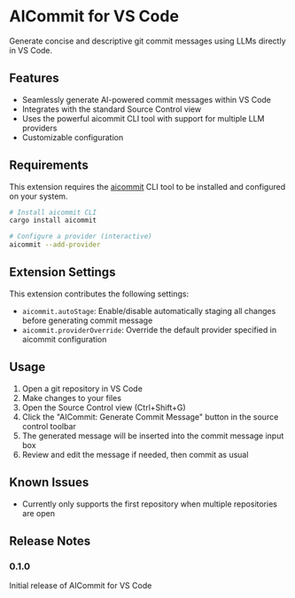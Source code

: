 # AICommit for VS Code

Generate concise and descriptive git commit messages using LLMs directly in VS Code.

## Features

- Seamlessly generate AI-powered commit messages within VS Code
- Integrates with the standard Source Control view
- Uses the powerful aicommit CLI tool with support for multiple LLM providers
- Customizable configuration

## Requirements

This extension requires the [aicommit](https://github.com/suenot/aicommit) CLI tool to be installed and configured on your system.

```bash
# Install aicommit CLI
cargo install aicommit

# Configure a provider (interactive)
aicommit --add-provider
```

## Extension Settings

This extension contributes the following settings:

* `aicommit.autoStage`: Enable/disable automatically staging all changes before generating commit message
* `aicommit.providerOverride`: Override the default provider specified in aicommit configuration

## Usage

1. Open a git repository in VS Code
2. Make changes to your files
3. Open the Source Control view (Ctrl+Shift+G)
4. Click the "AICommit: Generate Commit Message" button in the source control toolbar
5. The generated message will be inserted into the commit message input box
6. Review and edit the message if needed, then commit as usual

## Known Issues

- Currently only supports the first repository when multiple repositories are open

## Release Notes

### 0.1.0

Initial release of AICommit for VS Code
